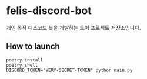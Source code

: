 # felis-discord-bot

개인 목적 디스코드 봇을 개발하는 토이 프로젝트 저장소입니다.

## How to launch

```
poetry install
poetry shell
DISCORD_TOKEN="VERY-SECRET-TOKEN" python main.py
```
